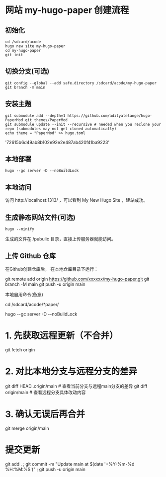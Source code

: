 # 网站 my-hugo-paper 创建流程

## 初始化
```
cd /sdcard/acode
hugo new site my-hugo-paper
cd my-hugo-paper
git init

```

## 切换分支(可选)
```
git config --global --add safe.directory /sdcard/acode/my-hugo-paper
git branch -m main
```

## 安装主题


```
git submodule add --depth=1 https://github.com/adityatelange/hugo-PaperMod.git themes/PaperMod
git submodule update --init --recursive # needed when you reclone your repo (submodules may not get cloned automatically)
echo theme = "PaperMod" >> hugo.toml
```
'72615b6d49ab8b102e92e2e487ab420f41ba9223'

## 本地部署
```
hugo --gc server -D --noBuildLock
```

## 本地访问

访问 http://localhost:1313/ ，可以看到 My New Hugo Site ，建站成功。


## 生成静态网站文件(可选)

```
hugo --minify
```

生成的文件在 /pubulic 目录，直接上传服务器就能访问。


## 上传 Github 仓库

在Github创建仓库后，
在本地仓库目录下运行：

git remote add origin https://github.com/xxxxxx/my-hugo-paper.git
git branch -M main
git push -u origin main









本地自用命令(备忘)

cd /sdcard/acode/*paper/

hugo --gc server -D --noBuildLock


# 1. 先获取远程更新（不合并）
git fetch origin

# 2. 对比本地分支与远程分支的差异
git diff HEAD..origin/main    # 查看当前分支与远程main分支的差异
git diff origin/main          # 查看远程分支具体改动内容

# 3. 确认无误后再合并
git merge origin/main


# 提交更新
git add . ; git commit -m "Update main at $(date '+%Y-%m-%d %H:%M:%S')" ; git push -u origin main


